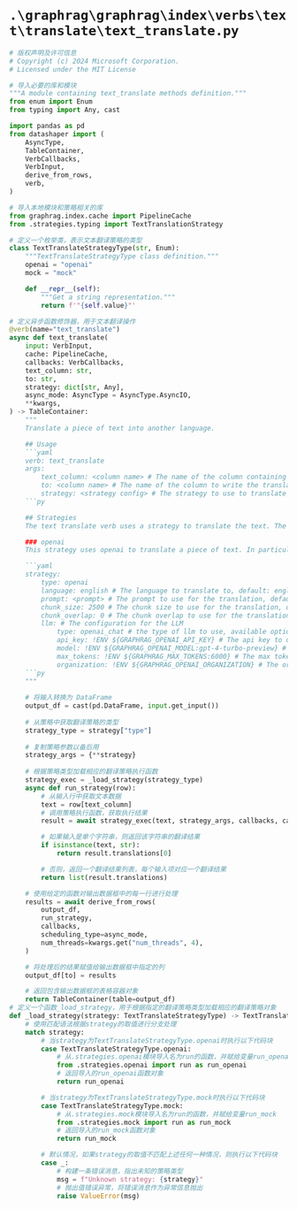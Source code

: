 # `.\graphrag\graphrag\index\verbs\text\translate\text_translate.py`

```py
# 版权声明及许可信息
# Copyright (c) 2024 Microsoft Corporation.
# Licensed under the MIT License

# 导入必要的库和模块
"""A module containing text_translate methods definition."""
from enum import Enum
from typing import Any, cast

import pandas as pd
from datashaper import (
    AsyncType,
    TableContainer,
    VerbCallbacks,
    VerbInput,
    derive_from_rows,
    verb,
)

# 导入本地模块和策略相关的库
from graphrag.index.cache import PipelineCache
from .strategies.typing import TextTranslationStrategy

# 定义一个枚举类，表示文本翻译策略的类型
class TextTranslateStrategyType(str, Enum):
    """TextTranslateStrategyType class definition."""
    openai = "openai"
    mock = "mock"

    def __repr__(self):
        """Get a string representation."""
        return f'"{self.value}"'

# 定义异步函数修饰器，用于文本翻译操作
@verb(name="text_translate")
async def text_translate(
    input: VerbInput,
    cache: PipelineCache,
    callbacks: VerbCallbacks,
    text_column: str,
    to: str,
    strategy: dict[str, Any],
    async_mode: AsyncType = AsyncType.AsyncIO,
    **kwargs,
) -> TableContainer:
    """
    Translate a piece of text into another language.

    ## Usage
    ```yaml
    verb: text_translate
    args:
        text_column: <column name> # The name of the column containing the text to translate
        to: <column name> # The name of the column to write the translated text to
        strategy: <strategy config> # The strategy to use to translate the text, see below for more details
    ```py

    ## Strategies
    The text translate verb uses a strategy to translate the text. The strategy is an object which defines the strategy to use. The following strategies are available:

    ### openai
    This strategy uses openai to translate a piece of text. In particular it uses a LLM to translate a piece of text. The strategy config is as follows:

    ```yaml
    strategy:
        type: openai
        language: english # The language to translate to, default: english
        prompt: <prompt> # The prompt to use for the translation, default: None
        chunk_size: 2500 # The chunk size to use for the translation, default: 2500
        chunk_overlap: 0 # The chunk overlap to use for the translation, default: 0
        llm: # The configuration for the LLM
            type: openai_chat # the type of llm to use, available options are: openai_chat, azure_openai_chat
            api_key: !ENV ${GRAPHRAG_OPENAI_API_KEY} # The api key to use for openai
            model: !ENV ${GRAPHRAG_OPENAI_MODEL:gpt-4-turbo-preview} # The model to use for openai
            max_tokens: !ENV ${GRAPHRAG_MAX_TOKENS:6000} # The max tokens to use for openai
            organization: !ENV ${GRAPHRAG_OPENAI_ORGANIZATION} # The organization to use for openai
    ```py
    """
    
    # 将输入转换为 DataFrame
    output_df = cast(pd.DataFrame, input.get_input())
    
    # 从策略中获取翻译策略的类型
    strategy_type = strategy["type"]
    
    # 复制策略参数以备后用
    strategy_args = {**strategy}
    
    # 根据策略类型加载相应的翻译策略执行函数
    strategy_exec = _load_strategy(strategy_type)
    async def run_strategy(row):
        # 从输入行中获取文本数据
        text = row[text_column]
        # 调用策略执行函数，获取执行结果
        result = await strategy_exec(text, strategy_args, callbacks, cache)

        # 如果输入是单个字符串，则返回该字符串的翻译结果
        if isinstance(text, str):
            return result.translations[0]

        # 否则，返回一个翻译结果列表，每个输入项对应一个翻译结果
        return list(result.translations)

    # 使用给定的函数对输出数据框中的每一行进行处理
    results = await derive_from_rows(
        output_df,
        run_strategy,
        callbacks,
        scheduling_type=async_mode,
        num_threads=kwargs.get("num_threads", 4),
    )

    # 将处理后的结果赋值给输出数据框中指定的列
    output_df[to] = results

    # 返回包含输出数据框的表格容器对象
    return TableContainer(table=output_df)
# 定义一个函数_load_strategy，用于根据指定的翻译策略类型加载相应的翻译策略对象
def _load_strategy(strategy: TextTranslateStrategyType) -> TextTranslationStrategy:
    # 使用匹配语法根据strategy的取值进行分支处理
    match strategy:
        # 当strategy为TextTranslateStrategyType.openai时执行以下代码块
        case TextTranslateStrategyType.openai:
            # 从.strategies.openai模块导入名为run的函数，并赋给变量run_openai
            from .strategies.openai import run as run_openai
            # 返回导入的run_openai函数对象
            return run_openai

        # 当strategy为TextTranslateStrategyType.mock时执行以下代码块
        case TextTranslateStrategyType.mock:
            # 从.strategies.mock模块导入名为run的函数，并赋给变量run_mock
            from .strategies.mock import run as run_mock
            # 返回导入的run_mock函数对象
            return run_mock

        # 默认情况，如果strategy的取值不匹配上述任何一种情况，则执行以下代码块
        case _:
            # 构建一条错误消息，指出未知的策略类型
            msg = f"Unknown strategy: {strategy}"
            # 抛出值错误异常，将错误消息作为异常信息抛出
            raise ValueError(msg)
```